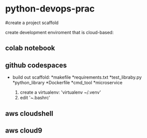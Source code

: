 # python-devops-prac

#create a project scaffold

create development enviroment that is cloud-based:
## colab notebook
## github codespaces

* build out scaffold:
  *makefile
  *requirements.txt
  *test_libraby.py
  *python_library
  *Dockerfile
  *cmd_tool
  *microservice

  1.  create a virtualenv: 'virtualenv ~/.venv'
  2.  edit '~.bashrc'
  
## aws cloudshell
## aws cloud9
